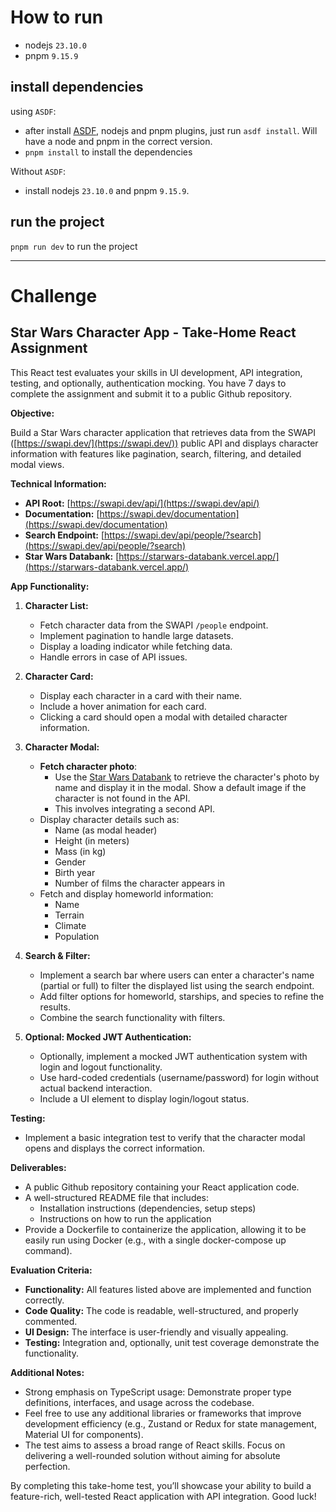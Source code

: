 # How to run
- nodejs `23.10.0`
- pnpm `9.15.9`

## install dependencies
using `ASDF`:
- after install [ASDF](https://asdf-vm.com/guide/getting-started.html), nodejs and pnpm plugins, just run `asdf install`. Will have a node and pnpm in the correct version.
- `pnpm install` to install the dependencies

Without `ASDF`:
- install nodejs `23.10.0` and pnpm `9.15.9`.

## run the project
`pnpm run dev` to run the project

---

# Challenge

## Star Wars Character App - Take-Home React Assignment

This React test evaluates your skills in UI development, API integration, testing, and optionally, authentication mocking. You have 7 days to complete the assignment and submit it to a public Github repository.

**Objective:**

Build a Star Wars character application that retrieves data from the SWAPI ([https://swapi.dev/](https://swapi.dev/)) public API and displays character information with features like pagination, search, filtering, and detailed modal views.

**Technical Information:**

* **API Root:** [https://swapi.dev/api/](https://swapi.dev/api/)
* **Documentation:** [https://swapi.dev/documentation](https://swapi.dev/documentation)
* **Search Endpoint:** [https://swapi.dev/api/people/?search](https://swapi.dev/api/people/?search)
* **Star Wars Databank:** [https://starwars-databank.vercel.app/](https://starwars-databank.vercel.app/)

**App Functionality:**

1. **Character List:**
    * Fetch character data from the SWAPI `/people` endpoint.
    * Implement pagination to handle large datasets.
    * Display a loading indicator while fetching data.
    * Handle errors in case of API issues.

2. **Character Card:**
    * Display each character in a card with their name.
    * Include a hover animation for each card.
    * Clicking a card should open a modal with detailed character information.

3. **Character Modal:**
    * **Fetch character photo**:
        * Use the [Star Wars Databank](https://starwars-databank.vercel.app/character/single#filter-by-name) to retrieve the character's photo by name and display it in the modal. Show a default image if the character is not found in the API.
        * This involves integrating a second API.
    * Display character details such as:
        * Name (as modal header)
        * Height (in meters)
        * Mass (in kg)
        * Gender
        * Birth year
        * Number of films the character appears in
    * Fetch and display homeworld information:
        * Name
        * Terrain
        * Climate
        * Population

4. **Search & Filter:**
    * Implement a search bar where users can enter a character's name (partial or full) to filter the displayed list using the search endpoint.
    * Add filter options for homeworld, starships, and species to refine the results.
    * Combine the search functionality with filters.

5. **Optional: Mocked JWT Authentication:**
    * Optionally, implement a mocked JWT authentication system with login and logout functionality.
    * Use hard-coded credentials (username/password) for login without actual backend interaction.
    * Include a UI element to display login/logout status.

**Testing:**

* Implement a basic integration test to verify that the character modal opens and displays the correct information.

**Deliverables:**

* A public Github repository containing your React application code.
* A well-structured README file that includes:
    * Installation instructions (dependencies, setup steps)
    * Instructions on how to run the application
* Provide a Dockerfile to containerize the application, allowing it to be easily run using Docker (e.g., with a single docker-compose up command).

**Evaluation Criteria:**

* **Functionality:** All features listed above are implemented and function correctly.
* **Code Quality:** The code is readable, well-structured, and properly commented.
* **UI Design:** The interface is user-friendly and visually appealing.
* **Testing:** Integration and, optionally, unit test coverage demonstrate the functionality.

**Additional Notes:**

* Strong emphasis on TypeScript usage: Demonstrate proper type definitions, interfaces, and usage across the codebase.
* Feel free to use any additional libraries or frameworks that improve development efficiency (e.g., Zustand or Redux for state management, Material UI for components).
* The test aims to assess a broad range of React skills. Focus on delivering a well-rounded solution without aiming for absolute perfection.

By completing this take-home test, you’ll showcase your ability to build a feature-rich, well-tested React application with API integration. Good luck!
